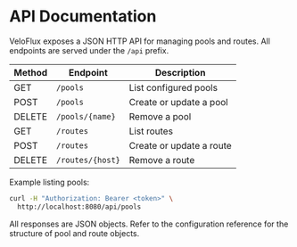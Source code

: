 # API Documentation

VeloFlux exposes a JSON HTTP API for managing pools and routes. All endpoints are served under the `/api` prefix.

| Method | Endpoint         | Description            |
| ------ | ---------------- | ---------------------- |
| GET    | `/pools`         | List configured pools  |
| POST   | `/pools`         | Create or update a pool|
| DELETE | `/pools/{name}`  | Remove a pool          |
| GET    | `/routes`        | List routes            |
| POST   | `/routes`        | Create or update a route|
| DELETE | `/routes/{host}` | Remove a route         |

Example listing pools:

```bash
curl -H "Authorization: Bearer <token>" \
  http://localhost:8080/api/pools
```

All responses are JSON objects. Refer to the configuration reference for the structure of pool and route objects.

